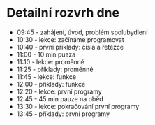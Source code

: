 # Detailní rozvrh dne

* 09:45 - zahájení, úvod, problém spolubydlení
* 10:30 - lekce: začínáme programovat
* 10:40 - první příklady: čísla a řetězce
* 11:00 - 10 min puaza
* 11:10 - lekce: proměnné
* 11:25 - příklady: proměnné
* 11:45 - lekce: funkce
* 12:00 - příklady: funkce
* 12:20 - lekce: první programy
* 12:45 - 45 min pauze na oběd
* 13:30 - lekce: pokračování první programy
* 13:45 - příklady: první programy